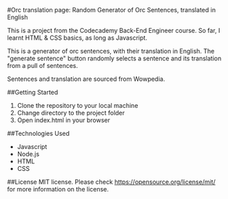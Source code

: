 #Orc translation page: Random Generator of Orc Sentences, translated in English

This is a project from the Codecademy Back-End Engineer course. So far, I learnt HTML & CSS basics, as long as Javascript.

This is a generator of orc sentences, with their translation in English. The "generate sentence" button randomly selects a sentence and its translation from a pull of sentences. 

Sentences and translation are sourced from Wowpedia. 

##Getting Started
1. Clone the repository to your local machine
2. Change directory to the project folder
3. Open index.html in your browser

##Technologies Used

- Javascript
- Node.js
- HTML
- CSS

##License
MIT license. Please check https://opensource.org/license/mit/ for more information on the license. 